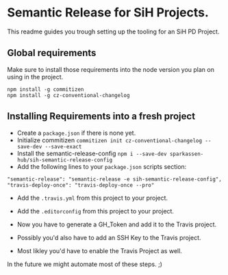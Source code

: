 # Semantic Release for SiH Projects.

This readme guides you trough setting up the tooling for an SiH PD Project.

## Global requirements
Make sure to install those requirements into the node version you plan on using in the project.
```
npm install -g commitizen
npm install -g cz-conventional-changelog
```
## Installing Requirements into a fresh project
* Create a `package.json` if there is none yet.
* Initialize commitizen `commitizen init cz-conventional-changelog --save-dev --save-exact`
* Install the semantic-release-config `npm i --save-dev sparkassen-hub/sih-semantic-release-config`
* Add the following lines to your `package.json` scripts section: 
```
"semantic-release": "semantic-release -e sih-semantic-release-config",
"travis-deploy-once": "travis-deploy-once --pro"
```
* Add the `.travis.yml` from this project to your project.
* Add the `.editorconfig` from this project to your project.

* Now you have to generate a GH_Token and add it to the Travis project.
* Possibly you'd also have to add an SSH Key to the Travis project.
* Most likley you'd have to enable the Travis Project as well.

In the future we might automate most of these steps. ;)